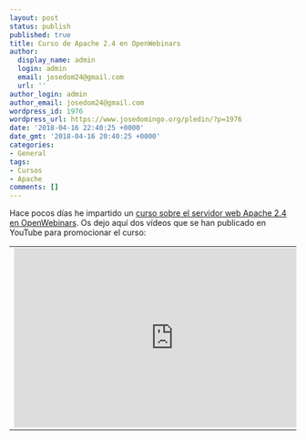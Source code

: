 ```yaml
---
layout: post
status: publish
published: true
title: Curso de Apache 2.4 en OpenWebinars
author:
  display_name: admin
  login: admin
  email: josedom24@gmail.com
  url: ''
author_login: admin
author_email: josedom24@gmail.com
wordpress_id: 1976
wordpress_url: https://www.josedomingo.org/pledin/?p=1976
date: '2018-04-16 22:40:25 +0000'
date_gmt: '2018-04-16 20:40:25 +0000'
categories:
- General
tags:
- Cursos
- Apache
comments: []
---
```

<p>Hace pocos d&iacute;as he impartido un <a href="https://openwebinars.net/cursos/servidor-apache/?ref=landing-cursos">curso sobre el servidor web Apache 2.4 en OpenWebinars</a>. Os dejo aqu&iacute; dos v&iacute;deos que se han publicado en YouTube para promocionar el curso:</p>
<table>
<tbody>
<tr>
<td>
        <iframe width="560" height="315" src="https://www.youtube.com/embed/Pp7Z20f6myM" frameborder="0" allow="autoplay; encrypted-media" allowfullscreen></iframe>
      </td>
<td>
        <iframe width="560" height="315" src="https://www.youtube.com/embed/muAKPiPqW6g" frameborder="0" allow="autoplay; encrypted-media" allowfullscreen></iframe>
      </td>
</tr>
</tbody>
</table>
